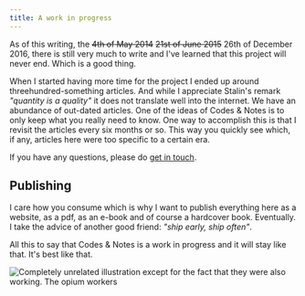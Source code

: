 ```yaml
---
title: A work in progress
---
```


As of this writing, the <s>4th of May 2014</s> <s>21st of June 2015</s> 26th of December 2016, there is still very much to write and I've learned that this project will never end. Which is a good thing. 

When I started having more time for the project I ended up around threehundred-something articles. And while I appreciate Stalin's remark _"quantity is a quality"_ it does not translate well into the internet. We have an abundance of out-dated articles. One of the ideas of Codes & Notes is to only keep what you really need to know. One way to accomplish this is that I revisit the articles every six months or so. This way you quickly see which, if any, articles here were too specific to a certain era.

If you have any questions, please do [get in touch](mailto:oskar@rough.dk).

## Publishing

I care how you consume which is why I want to publish everything here as a website, as a pdf, as an e-book and of course a hardcover book. Eventually. I take the advice of another good friend: _"ship early, ship often"_.

All this to say that Codes & Notes is a work in progress and it will stay like that. It's best like that.

![Completely unrelated illustration except for the fact that they were also working. The opium workers](/images/illustrations/c-1850-sherwill-4-dryi67904.jpg)
